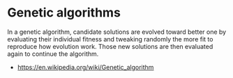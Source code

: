 # Genetic algorithms

In a genetic algorithm, candidate solutions are evolved toward better one by evaluating their individual fitness and tweaking randomly the more fit to reproduce how evolution work.
Those new solutions are then evaluated again to continue the algorithm.

* <https://en.wikipedia.org/wiki/Genetic_algorithm>
